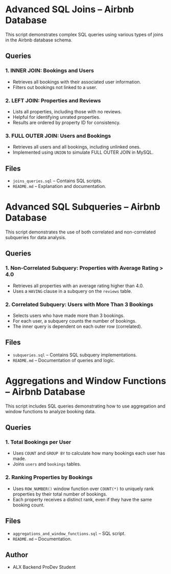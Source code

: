 # Advanced SQL Joins – Airbnb Database

This script demonstrates complex SQL queries using various types of joins in the Airbnb database schema.

## Queries

### 1. INNER JOIN: Bookings and Users
- Retrieves all bookings with their associated user information.
- Filters out bookings not linked to a user.

### 2. LEFT JOIN: Properties and Reviews
- Lists all properties, including those with no reviews.
- Helpful for identifying unrated properties.
- Results are ordered by property ID for consistency.


### 3. FULL OUTER JOIN: Users and Bookings
- Retrieves all users and all bookings, including unlinked ones.
- Implemented using `UNION` to simulate FULL OUTER JOIN in MySQL.

## Files

- `joins_queries.sql` – Contains SQL scripts.
- `README.md` – Explanation and documentation.


# Advanced SQL Subqueries – Airbnb Database

This script demonstrates the use of both correlated and non-correlated subqueries for data analysis.

## Queries

### 1. Non-Correlated Subquery: Properties with Average Rating > 4.0
- Retrieves all properties with an average rating higher than 4.0.
- Uses a `HAVING` clause in a subquery on the `reviews` table.

### 2. Correlated Subquery: Users with More Than 3 Bookings
- Selects users who have made more than 3 bookings.
- For each user, a subquery counts the number of bookings.
- The inner query is dependent on each outer row (correlated).

## Files

- `subqueries.sql` – Contains SQL subquery implementations.
- `README.md` – Documentation of queries and logic.

# Aggregations and Window Functions – Airbnb Database

This script includes SQL queries demonstrating how to use aggregation and window functions to analyze booking data.

## Queries

### 1. Total Bookings per User
- Uses `COUNT` and `GROUP BY` to calculate how many bookings each user has made.
- Joins `users` and `bookings` tables.

### 2. Ranking Properties by Bookings
- Uses `ROW_NUMBER()` window function over `COUNT(*)` to uniquely rank properties by their total number of bookings.
- Each property receives a distinct rank, even if they have the same booking count.

## Files

- `aggregations_and_window_functions.sql` – SQL script.
- `README.md` – Documentation.

## Author

- ALX Backend ProDev Student

